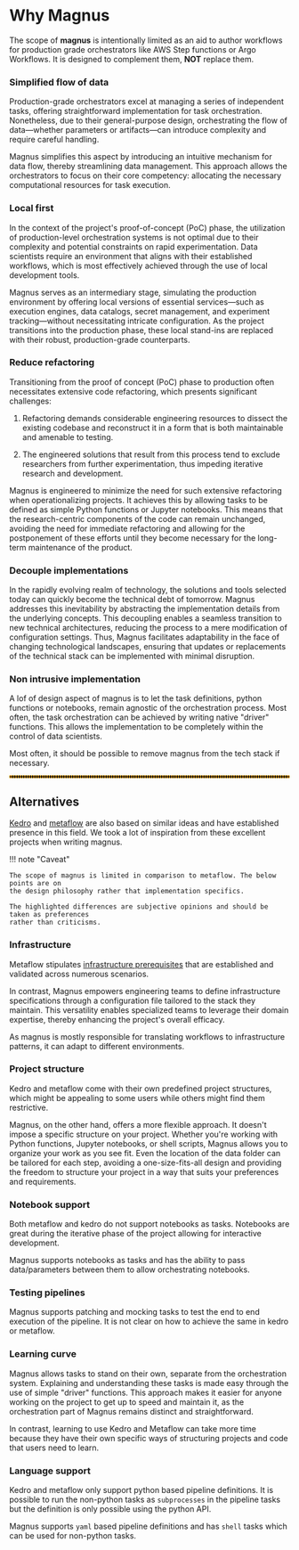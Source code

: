 # Why Magnus

The scope of **magnus** is intentionally limited as an aid to author workflows for
production grade orchestrators like AWS Step functions or Argo Workflows. It is designed
to complement them, **NOT** replace them.

### Simplified flow of data

Production-grade orchestrators excel at managing a series of independent tasks, offering
straightforward implementation for task orchestration. Nonetheless, due to their general-purpose
design, orchestrating the flow of data—whether parameters or artifacts—can introduce complexity and
require careful handling.

Magnus simplifies this aspect by introducing an intuitive mechanism for data flow, thereby
streamlining data management. This approach allows the orchestrators to focus on their core
competency: allocating the necessary computational resources for task execution.

### Local first

In the context of the project's proof-of-concept (PoC) phase, the utilization of production-level
 orchestration systems is not optimal due to their complexity and potential constraints on rapid
 experimentation. Data scientists require an environment that aligns with their established workflows,
 which is most effectively achieved through the use of local development tools.

Magnus serves as an intermediary stage, simulating the production environment by offering local
versions of essential services—such as execution engines, data catalogs, secret management, and
experiment tracking—without necessitating intricate configuration. As the project transitions into the
production phase, these local stand-ins are replaced with their robust, production-grade counterparts.

### Reduce refactoring

Transitioning from the proof of concept (PoC) phase to production often necessitates extensive code
refactoring, which presents significant challenges:

1. Refactoring demands considerable engineering resources to dissect the existing codebase and
reconstruct it in a form that is both maintainable and amenable to testing.

2. The engineered solutions that result from this process tend to exclude researchers from further
experimentation, thus impeding iterative research and development.


Magnus is engineered to minimize the need for such extensive refactoring when operationalizing
projects. It achieves this by allowing tasks to be defined as simple Python functions or Jupyter
notebooks. This means that the research-centric components of the code can remain unchanged, avoiding
the need for immediate refactoring and allowing for the postponement of these efforts until they
become necessary for the long-term maintenance of the product.

### Decouple implementations

In the rapidly evolving realm of technology, the solutions and tools selected today can
quickly become the technical debt of tomorrow. Magnus addresses this inevitability by
abstracting the implementation details from the underlying concepts. This decoupling
enables a seamless transition to new technical architectures, reducing the process to a
mere modification of configuration settings. Thus, Magnus facilitates adaptability
in the face of changing technological landscapes, ensuring that updates or replacements
of the technical stack can be implemented with minimal disruption.

### Non intrusive implementation

A lof of design aspect of magnus is to let the task definitions, python functions or notebooks,
remain agnostic of the orchestration process. Most often, the task orchestration can be
achieved by writing native "driver" functions. This allows the implementation to be completely
within the control of data scientists.

Most often, it should be possible to remove magnus from the tech stack if necessary.

<hr style="border:2px dotted orange">

## Alternatives

[Kedro](https://github.com/kedro-org/kedro) and [metaflow](https://metaflow.org/) are also
based on similar ideas and have established presence in this field. We took a lot of
inspiration from these excellent projects when writing magnus.

!!! note "Caveat"

    The scope of magnus is limited in comparison to metaflow. The below points are on
    the design philosophy rather that implementation specifics.

    The highlighted differences are subjective opinions and should be taken as preferences
    rather than criticisms.




### Infrastructure

Metaflow stipulates [infrastructure prerequisites](https://docs.metaflow.org/getting-started/infrastructure) that are established and validated across numerous scenarios.

In contrast, Magnus empowers engineering teams to define infrastructure specifications through a configuration file tailored to the stack they maintain. This versatility enables specialized teams to leverage their domain expertise, thereby enhancing the project's overall efficacy.

As magnus is mostly responsible for translating workflows to infrastructure patterns, it can
adapt to different environments.

### Project structure

Kedro and metaflow come with their own predefined project structures, which might be
appealing to some users while others might find them restrictive.

Magnus, on the other hand, offers a more flexible approach. It doesn't impose a specific
structure on your project. Whether you're working with Python functions, Jupyter notebooks,
or shell scripts, Magnus allows you to organize your work as you see fit. Even the location
of the data folder can be tailored for each step, avoiding a one-size-fits-all design and
providing the freedom to structure your project in a way that suits your preferences and
requirements.


### Notebook support

Both metaflow and kedro do not support notebooks as tasks. Notebooks are great during the iterative
phase of the project allowing for interactive development.

Magnus supports notebooks as tasks and has the ability to pass data/parameters between them
to allow orchestrating notebooks.

### Testing pipelines

Magnus supports patching and mocking tasks to test the end to end execution of the
pipeline. It is not clear on how to achieve the same in kedro or metaflow.

### Learning curve

Magnus allows tasks to stand on their own, separate from the orchestration system. Explaining and
understanding these tasks is made easy through the use of simple "driver" functions. This approach
makes it easier for anyone working on the project to get up to speed and maintain it, as the
orchestration part of Magnus remains distinct and straightforward.

In contrast, learning to use Kedro and Metaflow can take more time because they have their own
specific ways of structuring projects and code that users need to learn.

### Language support

Kedro and metaflow only support python based pipeline definitions. It is possible to
run the non-python tasks as ```subprocesses``` in the pipeline tasks but the definition
is only possible using the python API.

Magnus supports ```yaml``` based pipeline definitions and has ```shell``` tasks which
can be used for non-python tasks.
